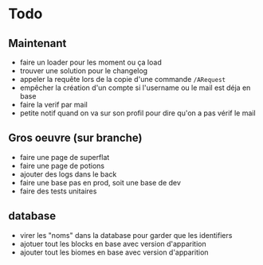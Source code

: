 # Todo

## Maintenant

- faire un loader pour les moment ou ça load
- trouver une solution pour le changelog
- appeler la requête lors de la copie d'une commande `/ARequest`
- empêcher la création d'un compte si l'username ou le mail est déja en base
- faire la verif par mail
- petite notif quand on va sur son profil pour dire qu'on a pas vérif le mail

## Gros oeuvre (sur branche)

- faire une page de superflat
- faire une page de potions
- ajouter des logs dans le back
- faire une base pas en prod, soit une base de dev
- faire des tests unitaires

## database

- virer les "noms" dans la database pour garder que les identifiers
- ajotuer tout les blocks en base avec version d'apparition
- ajouter tout les biomes en base avec version d'apparition